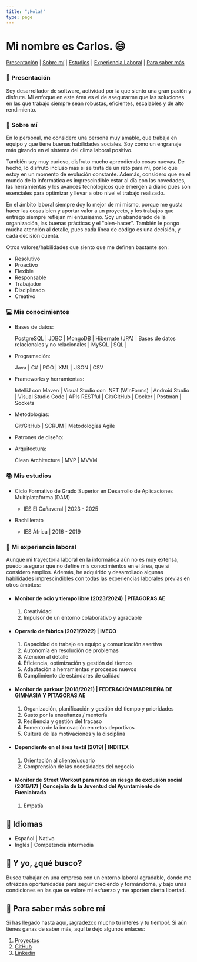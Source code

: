 ```yaml
---
title: "¡Hola!"
type: page
---
```


# Mi nombre es Carlos. :smile:


[Presentación](/projects/) | [Sobre mí](/projects/) | [Estudios](/projects/) | [Experiencia Laboral](/projects/) | [Para saber más](/projects/)


### :wave: Presentación

Soy desarrollador de software, actividad por la que siento una gran pasión y disfrute. Mi enfoque en este área es el de asegurarme que las soluciones en las que trabajo siempre sean robustas, eficientes, escalables y de alto rendimiento.

### :raising_hand: Sobre mí

En lo personal, me considero una persona muy amable, que trabaja en equipo y que tiene buenas habilidades sociales. Soy como un engranaje más girando en el sistema del clima laboral positivo.

También soy muy curioso, disfruto mucho aprendiendo cosas nuevas. De hecho, lo disfruto incluso más si se trata de un reto para mí, por lo que estoy en un momento de evolución constante. Además, considero que en el mundo de la informática es imprescindible estar al día con las novedades, las herramientas y los avances tecnológicos que emergen a diario pues son esenciales para optimizar y llevar a otro nivel el trabajo realizado.

En el ámbito laboral siempre doy lo mejor de mí mismo, porque me gusta hacer las cosas bien y aportar valor a un proyecto, y los trabajos que entrego siempre reflejan mi entusiasmo. Soy un abanderado de la organización, las buenas prácticas y el "bien-hacer". También le pongo mucha atención al detalle, pues cada línea de código es una decisión, y cada decisión cuenta.

Otros valores/habilidades que siento que me definen bastante son: 

- Resolutivo
- Proactivo
- Flexible
- Responsable
- Trabajador
- Disciplinado
- Creativo


### :computer: Mis conocimientos

- Bases de datos: 
    
    PostgreSQL | JDBC | MongoDB | Hibernate (JPA) | Bases de datos relacionales y no relacionales | MySQL | SQL | 

- Programación: 

    Java | C# | POO | XML | JSON | CSV

- Frameworks y herramientas:

    IntelliJ con Maven | Visual Studio con .NET (WinForms) | Android Studio | Visual Studio Code | APIs RESTful | Git/GitHub | Docker | Postman | Sockets

- Metodologías:

    Git/GitHub | SCRUM | Metodologías Agile

- Patrones de diseño:



- Arquitectura: 

    Clean Architecture | MVP | MVVM


### :books: Mis estudios

- Ciclo Formativo de Grado Superior en Desarrollo de Aplicaciones Multiplataforma (DAM)
    - IES El Cañaveral | 2023 - 2025

- Bachillerato
    - IES África | 2016 - 2019

### :briefcase: Mi experiencia laboral

Aunque mi trayectoria laboral en la informática aún no es muy extensa, puedo asegurar que no define mis conocimientos en el área, que sí considero amplios. Además, he adquirido y desarrollado algunas habilidades imprescindibles con todas las experiencias laborales previas en otros ámbitos:

- #### Monitor de ocio y tiempo libre (2023/2024) | PITAGORAS AE
    1. Creatividad
    2. Impulsor de un entorno colaborativo y agradable

- #### Operario de fábrica (2021/2022) | IVECO
    1. Capacidad de trabajo en equipo y comunicación asertiva
    2. Autonomía en resolución de problemas
    3. Atención al detalle
    4. Eficiencia, optimización y gestión del tiempo
    5. Adaptación a herramientas y procesos nuevos
    6. Cumplimiento de estándares de calidad

- #### Monitor de parkour (2018/2021) | FEDERACIÓN MADRILEÑA DE GIMNASIA Y PITAGORAS AE
    1. Organización, planificación y gestión del tiempo y prioridades
    2. Gusto por la enseñanza / mentoría
    3. Resiliencia y gestión del fracaso
    4. Fomento de la innovación en retos deportivos
    5. Cultura de las motivaciones y la disciplina

- #### Dependiente en el área textil (2019) | INDITEX
    1. Orientación al cliente/usuario
    2. Comprensión de las necesidades del negocio

- #### Monitor de Street Workout para niños en riesgo de exclusión social (2016/17) | Concejalía de la Juventud del Ayuntamiento de Fuenlabrada
    1. Empatía


## :speech_balloon: Idiomas

- Español | Nativo
- Inglés | Competencia intermedia


## :mag_right: Y yo, ¿qué busco?

Busco trabajar en una empresa con un entorno laboral agradable, donde me ofrezcan oportunidades para seguir creciendo y formándome, y bajo unas condiciones en las que se valore mi esfuerzo y me aporten cierta libertad.


## :link: Para saber más sobre mí

Si has llegado hasta aquí, ¡agradezco mucho tu interés y tu tiempo!. Si aún tienes ganas de saber más, aquí te dejo algunos enlaces:

1. [Proyectos](/projects/)
2. [GitHub](/projects/)
3. [Linkedin](/projects/)
